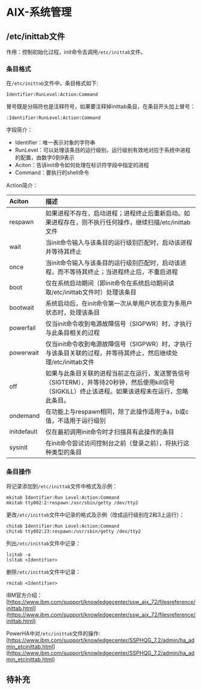 # AIX-系统管理
## /etc/inittab文件
作用：控制初始化过程，init命令去调用`/etc/inittab`文件。
### 条目格式
在`/etc/inittab`文件中，条目格式如下:
```
Identifier:RunLevel:Action:Command
```
冒号既是分隔符也是注释符号，如果要注释掉inittab条目，在条目开头加上冒号：
```
:Identifier:RunLevel:Action:Command
```
字段简介：
- Identifier：唯一表示对象的字符串
- RunLevel：可以处理该条目的运行级别，运行级别有效地对应于系统中进程的配置，由数字0到9表示
- Aciton：告诉init命令如何处理在标识符字段中指定的进程
- Command：要执行的shell命令

Action简介：

Aciton|描述
:---|:---
respawn|如果进程不存在，启动进程；进程终止后重新启动。如果进程存在，则不执行任何操作，继续扫描/etc/inittab文件
wait|当init命令输入与该条目的运行级别匹配时，启动该进程并等待其终止
once|当init命令输入与该条目的运行级别匹配时，启动该进程，而不等待其终止；当进程终止后，不重启进程
boot|仅在系统启动期间（即init命令在系统启动期间读取/etc/inittab文件时）处理该条目
bootwait|系统启动后，在init命令第一次从单用户状态变为多用户状态时，处理该条目
powerfail|仅当init命令收到电源故障信号（SIGPWR）时，才执行与此条目相关的过程
powerwait|仅当init命令收到电源故障信号（SIGPWR）时，才执行与该条目关联的过程，并等待其终止，然后继续处理/etc/inittab文件
off|如果与此条目关联的进程当前正在运行，发送警告信号（SIGTERM），并等待20秒钟，然后使用kill信号（SIGKILL）终止该进程。如果该进程未在运行，忽略此条目。
ondemand|在功能上与respawn相同，除了此操作适用于a，b或c值，不适用于运行级别
initdefault|仅在最初调用init命令时才扫描具有此操作的条目
sysinit|在init命令尝试访问控制台之前（登录之前），将执行这种类型的条目

### 条目操作
将记录添加到`/etc/inittab`文件中格式及示例：
```
mkitab Identifier:Run Level:Action:Command
mkitab tty002:2:respawn:/usr/sbin/getty /dev/tty2
```
更改`/etc/inittab`文件中记录的格式及示例（改成运行级别在2和3上运行）：
```
chitab Identifier:Run Level:Action:Command
chitab tty002:23:respawn:/usr/sbin/getty /dev/tty2
```
列出`/etc/inittab`文件中记录：
```
lsitab -a
lsltab <Identifier>
```
删除`/etc/inittab`文件中记录：
```
rmitab <Identifier>
```

IBM官方介绍：[https://www.ibm.com/support/knowledgecenter/ssw_aix_72/filesreference/inittab.html](https://www.ibm.com/support/knowledgecenter/ssw_aix_72/filesreference/inittab.html)

PowerHA中对`/etc/inittab`文件的操作: [https://www.ibm.com/support/knowledgecenter/SSPHQG_7.2/admin/ha_admin_etcinittab.html](https://www.ibm.com/support/knowledgecenter/SSPHQG_7.2/admin/ha_admin_etcinittab.html)

## 待补充
